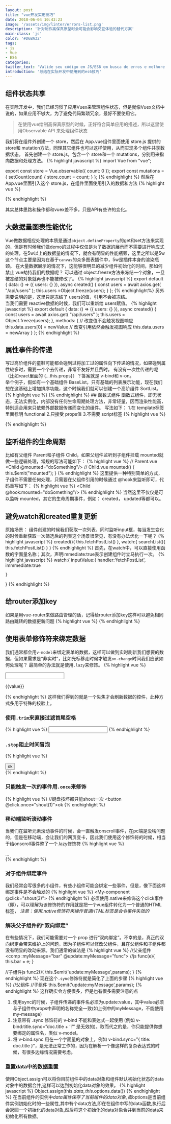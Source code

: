 ```yaml
---
layout: post
title: "vue开发实用技巧"
date: 2018-06-04 10:43:23
image: '/assets/img/linter/errors-list.png'
description: '针对制作高保真原型时会可能会影响交互体验的替代方案'
main-class: 'js'
color: '#D6BA32'
tags:
- js
- Vue
- ES6
categories:
twitter_text: 'Valide seu código em JS/ES6 em busca de erros e melhore a sua qualidade.'
introduction: '总结在实际开发中使用到的es6技巧'
---
```


## 组件状态共享
在实际开发中，我们已经习惯了应用Vuex来管理组件状态，但是就像Vuex文档中说的，如果应用不够大，为了避免代码繁琐冗余，最好不要使用它。
>在使用vue绘制高保真原型的时候，正好符合简单应用的描述，所以这里使用Observable API 来处理组件状态  

我们将在组件外创建一个 store，然后在 App.vue组件里面使用 store.js 提供的 store和 mutation方法，同理其它组件也可以这样使用，从而实现多个组件共享数据状态。
首先创建一个 store.js，包含一个 store和一个 mutations，分别用来指向数据和处理方法。
{% highlight  javascript %}
import Vue from "vue";

export const store = Vue.observable({ count: 0 });
export const mutations = {
  setCount(count) {
    store.count = count;
  }
};
{% endhighlight %}
然后在 App.vue里面引入这个 store.js，在组件里面使用引入的数据和方法
{% highlight  vue %}
<template>
    <div id="app">
        <img width="25%" src="./assets/logo.png">
        <p>count:{{ count }}</p>
        <button @click="setCount(count+1)">
            +1
        </button>
        <button @click="setCount(count-1)">
            -1
        </button>
    </div>
</template>
<script>
    import { store, mutations } from "./store";
    export default {
        name: "App",
        computed: {
            count() {
                return store.count;
            }
        },
        methods: {
            setCount: mutations.setCount
        }
    };
</script>
{% endhighlight %}

其实总体思路和操作都和vuex差不多，只是API有些许的变化。
## 大数据量图表性能优化
Vue做数据相应处理的本质是通过`object.defineProperty`的get和set方法来实现的，但是有时候我们做demo的过程中仅仅是为了数据的展示而不需要进行响应式的处理，在5w以上的数据量的情况下，就会有明显的性能瓶颈，这里之所以是5w这个节点主要是因为在基于`canvas`的众多图表插件中，5w是插件本身的渲染瓶颈。
在大量数据展示的情况下，这能够很明显的减少组件初始化的时间，那如何禁止 vue劫持我们的数据呢？
可以通过 object.freeze方法来冻结一个对象，一旦被冻结的对象就再也不能被修改了。
{% highlight javascript %}
export default {
    data: () => ({
        users: {}
    }),
    async created() {
        const users = await axios.get(
                "/api/users"
            );
        this.users =Object.freeze(users);
    }
};
{% endhighlight%}
另外需要说明的是，这里只是冻结了 users的值，引用不会被冻结。  
当我们需要 reactive数据的时候，我们可以重新给 users赋值。
{% highlight javascript %}
export default {
    data: () => ({
        users: {}
    }),
    async created() {
        const users = await axios.get(
            "/api/users"
        );
        this.users = Object.freeze(users);
    },
    methods: {
        // 改变值不会触发视图响应
        this.data.users[0] = newValue
        // 改变引用依然会触发视图响应
        this.data.users = newArray
    }
};
{% endhighlight %}
##  属性事件的传递
写过高阶组件的童鞋可能都会碰到过将加工过的属性向下传递的情况，如果碰到属性较多时，需要一个个去传递，非常不友好并且费时。
有没有一次性传递的呢（比如react里面的 {...this.props}）？答案就是 v-bind和 v-on。  
举个例子，假如有一个基础组件 BaseList，只有基础的列表展示功能，现在我们想在这基础上增加排序功能，这个时候我们就可以创建一个高阶组件 SortList。
{% highlight vue %}
<template>
  < BaseList v-bind="$props" v-on="$listeners"> 
  <!-- ... --> 
  </BaseList>
</template>
<script>
import BaseList from "./BaseList";
// 包含了基础的属性定义
import BaseListMixin from "./BaseListMixin";
// 封装了排序的逻辑
import sort from "./sort.js";
export default{
  props: BaseListMixin.props,
  components: {
      BaseList
    }
};
</script>
{% endhighlight %}
## 函数式组件
函数式组件，即无状态，无法实例化，内部没有任何生命周期处理方法，非常轻量，因而渲染性能高，特别适合用来只依赖外部数据传递而变化的组件。
写法如下：  
1.在 template标签里面标明 functional  
2.只接受 props值  
3.不需要 script标签  
{% highlight vue %}
<!-- List.vue 函数式组件 -->
<template functional>
  <div>
    <p v-for="item in props.items" @click="props.itemClick(item);">
      {{ item }}
    </p>
  </div>
</template>
  
{% endhighlight %}
## 监听组件的生命周期
比如有父组件 Parent和子组件 Child，如果父组件监听到子组件挂载 mounted就做一些逻辑处理，常规的写法可能如下：
{% highlight vue %}
// Parent.vue
<Child @mounted="doSomething"/>
// Child.vue
mounted() {
  this.$emit("mounted");
}
{% endhighlight %}
这里提供一种特别简单的方式，子组件不需要任何处理，只需要在父组件引用的时候通过 @hook来监听即可，代码重写如下：
{% highlight vue %}
<Child @hook:mounted="doSomething"/>
{% endhighlight %}
当然这里不仅仅是可以监听 mounted，其它的生命周期事件，例如： created， updated等都可以。  

## 避免watch和created重复更新
原始场景：
组件创建的时候我们获取一次列表，同时监听input框，每当发生变化的时候重新获取一次筛选后的列表这个场景很常见，有没有办法优化一下呢？
{% highlight javascript %}
created(){
    this.fetchPostList()
},
watch:{
    searchList(){
        this.fetchPostList()
    }
}
{% endhighlight %}
首先，在watch中，可以直接使用函数的字面量名称；其次，声明immediate:true表示创建组件时立马执行一次。
{% highlight javascript %}
watch:{
    inputValue:{
        handler:'fetchPostList',
        immmediate:true
        
    }
}
{% endhighlight %}
## 给router添加key
如果是用vue-router来做路由管理的话，记得给router添加key这样可以避免相同路由跳转的数据更新问题
{% highlight vue %}
<router-view :key="$router.fullpath"></router-view>
{% endhighlight %}  

## 使用表单修饰符来绑定数据
我们通常都会用`v-model`来绑定表单的数据，这样可以做到实时刷新我们想要的数据，但如果需求是“非实时”，比如光标移走时候才触发`on-change`时间我们应该如何处理呢？
最简单的办法就是使用`.lazy`来修饰。
{% highlight vue %}
<div>
   <input type="text" v-model.lazy="value">
   <p>{{value}}</p>
</div>
{% endhighlight %}  
这样我们得到的就是一个失焦才会刷新数据的控件，此种方式多用于特殊的校验上。  

### 使用`.trim`来直接过滤首尾空格
{% highlight vue %}
<input type="text" v-model.trim="value">
{% endhighlight %}  

### `.stop`阻止时间冒泡
{% highlight vue %}
<div @click="shout(2)">
  <button @click.stop="shout(1)">ok</button>
</div>
{% endhighlight %}  

### 只能触发一次的事件用`.once`来修饰
{% highlight vue %}
//键盘按坏都只能shout一次
<button @click.once="shout(1)">ok</button>
{% endhighlight %}  

### 移动端监听滚动事件
当我们在监听元素滚动事件的时候，会一直触发onscroll事件，在pc端是没啥问题的，但是在移动端，会让我们的网页变卡，因此我们使用这个修饰符的时候，相当于给onscroll事件整了一个.lazy修饰符
{% highlight vue %}
<!-- 滚动事件的默认行为 (即滚动行为) 将会立即触发 -->
<!-- 而不会等待 `onScroll` 完成 -->
<!-- 这其中包含 `event.preventDefault()` 的情况 -->
<div v-on:scroll.passive="onScroll">...</div>
{% endhighlight %}  

### 对于组件绑定事件
我们经常会写很多的小组件，有些小组件可能会绑定一些事件，但是，像下面这样绑定事件是不会触发的
{% highlight vue %}
<My-component @click="shout(3)"></My-component>
{% endhighlight %}
必须使用.native来修饰这个click事件（即），可以理解为该修饰符的作用就是把一个vue组件转化为一个普通的HTML标签，
*注意：使用.native修饰符来操作普通HTML标签是会令事件失效的*

### 解决父子组件的“双向绑定”
在有些情况下，我们可能需要对一个 prop 进行“双向绑定”。不幸的是，真正的双向绑定会带来维护上的问题，因为子组件可以修改父组件，且在父组件和子组件都没有明显的改动来源。我们通常的做法是
{% highlight vue %}
//父亲组件
<comp :myMessage="bar" @update:myMessage="func"></comp>
//js
func(e){
 this.bar = e;
}

//子组件js
func2(){
  this.$emit('update:myMessage',params);
}
{% endhighlight %} 
现在这个`.sync`修饰符就是简化了上面的步骤
{% highlight vue %}
//父组件
<comp :myMessage.sync="bar"></comp>
//子组件
this.$emit('update:myMessage',params);
{% endhighlight %} 
这样确实会方便很多，但是也有很多需要注意的点

1. 使用sync的时候，子组件传递的事件名必须为update:value，其中value必须与子组件中props中声明的名称完全一致(如上例中的myMessage，不能使用my-message)
2. 注意带有 .sync 修饰符的 v-bind 不能和表达式一起使用 (例如 v-bind:title.sync=”doc.title + ‘!’” 是无效的)。取而代之的是，你只能提供你想要绑定的属性名，类似 v-model。
3. 将 v-bind.sync 用在一个字面量的对象上，例如 v-bind.sync=”{ title: doc.title }”，是无法正常工作的，因为在解析一个像这样的复杂表达式的时候，有很多边缘情况需要考虑。  

### 重置data中的数据重置
使用Object.assign可以将你目前组件中的data对象和组件默认初始化状态的data对象中的数据合并,这样可以达到初始化data对象的效果。
{% highlight javascript %}
Object.assign(this.$data,this.$options.data())
{% endhighlight %} 
在当前组件的实例中$data属性保存了当前组件的data对象,而$options是当前组件实例初始化时的一些属性,其中有个data方法,即在在组件中写的data函数,执行后会返回一个初始化的data对象,然后将这个初始化的data对象合并到当前的data来初始化所有数据。

